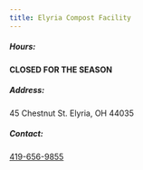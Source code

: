 ```yaml
---
title: Elyria Compost Facility
---
```

##### Hours:

**CLOSED FOR THE SEASON**

##### Address:

45 Chestnut St. Elyria, OH 44035

##### Contact:

[419-656-9855](tel:419-656-9855)